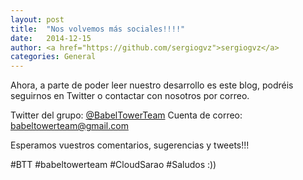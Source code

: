 ```yaml
---
layout: post
title:  "Nos volvemos más sociales!!!!"
date:   2014-12-15
author: <a href="https://github.com/sergiogvz">sergiogvz</a>
categories: General
---
```

Ahora, a parte de poder leer nuestro desarrollo es este blog, podréis seguirnos en Twitter o contactar con nosotros por correo.

Twitter del grupo: [@BabelTowerTeam](https://twitter.com/BabelTowerTeam)
Cuenta de correo: <a href="mailto:babeltowerteam@gmail.com">babeltowerteam@gmail.com</a>

Esperamos vuestros comentarios, sugerencias y tweets!!!

\#BTT #babeltowerteam #CloudSarao #Saludos :))
